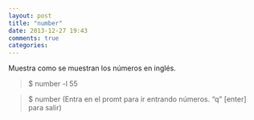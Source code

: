 ```yaml
---
layout: post
title: "number"
date: 2013-12-27 19:43
comments: true
categories: 
---
```

Muestra como se muestran los números en inglés.

>$ number -l 55

>$ number (Entra en el promt para ir entrando números. “q” [enter] para salir)

